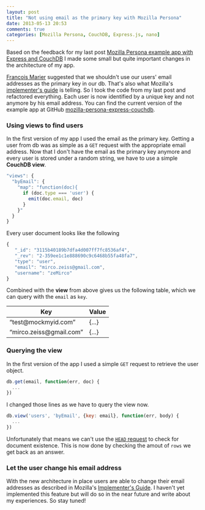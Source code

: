 ```yaml
---
layout: post
title: "Not using email as the primary key with Mozilla Persona"
date: 2013-05-13 20:53
comments: true
categories: [Mozilla Persona, CouchDB, Express.js, nano]
---
```


Based on the feedback for my last post [Mozilla Persona example app with Express and CouchDB](http://mircozeiss.com/mozilla-persona-example-app-with-express-and-couchdb/)
I made some small but quite important changes in the architecture of my app.

[Francois Marier](http://fmarier.org/) suggested that we shouldn't use our users' email addresses as the primary key
in our db. That's also what Mozilla's [implementer's guide](https://developer.mozilla.org/en-US/docs/Mozilla/Persona/The_implementor_s_guide/Enabling_users_to_change_their_email_address?redirectlocale=en-US&redirectslug=Persona%2FThe_implementor_s_guide%2FEnabling_users_to_change_their_email_address) is telling. So
I took the code from my last post and refactored everything. Each user is now identified by a unique key and not anymore by his email address.
You can find the current version of the example app at GitHub [mozilla-persona-express-couchdb](https://github.com/zeMirco/mozilla-persona-express-couchdb).

### Using views to find users

In the first version of my app I used the email as the primary key. Getting a user from db was as simple as a `GET` request 
with the appropriate email address. Now that I don't have the email as the primary key anymore and every user is stored under 
a random string, we have to use a simple **CouchDB view**.

```js
"views": {
  "byEmail": {
    "map": "function(doc){
      if (doc.type === 'user') {
        emit(doc.email, doc)
      }
    }"
  }
}
```

Every user document looks like the following

```js
{
   "_id": "3115b40189b7dfa4d007ff7fc8536af4",
   "_rev": "2-359ee1c1e888690c9c6468b55fa48fa7",
   "type": "user",
   "email": "mirco.zeiss@gmail.com",
   "username": "zeMirco"
}
```

Combined with the **view** from above gives us the following table, which we can query with the `email` as `key`.

<table class="table table-striped table-hover table-condensed table-bordered">
  <thead>
    <tr>
      <th>Key</th>
      <th>Value</th>
    </tr>
  </thead>
  <tbody>
    <tr>
      <td>“test@mockmyid.com”</td>
      <td>{...}</td>
    </tr>
    <tr>
      <td>“mirco.zeiss@gmail.com”</td>
      <td>{...}</td>
    </tr>
  </tbody>
</table>

### Querying the view

In the first version of the app I used a simple `GET` request to retrieve the user object.

```js
db.get(email, function(err, doc) {
  ...
})
```

I changed those lines as we have to query the view now.

```js
db.view('users', 'byEmail', {key: email}, function(err, body) {
  ...
})
```

Unfortunately that means we can't use the [`HEAD` request](http://eclipsesource.com/blogs/2013/03/01/use-your-head-checking-couchdb-document-existence/) to check for document existence.
This is now done by checking the amout of `rows` we get back as an answer.

### Let the user change his email address

With the new architecture in place users are able to change their email addresses as described in Mozilla's [Implementer's Guide](https://developer.mozilla.org/en-US/docs/Mozilla/Persona/The_implementor_s_guide/Enabling_users_to_change_their_email_address?redirectlocale=en-US&redirectslug=Persona%2FThe_implementor_s_guide%2FEnabling_users_to_change_their_email_address).
I haven't yet implemented this feature but will do so in the near future and write about my experiences. So stay tuned!